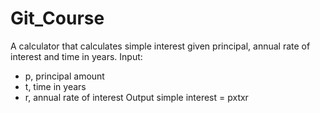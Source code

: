 # Git_Course

A calculator that calculates simple interest given principal, annual rate of interest and time in years.
Input:
   * p, principal amount
   * t, time in years
   * r, annual rate of interest
Output
   simple interest = pxtxr

